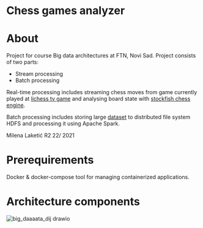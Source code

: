 # Chess games analyzer

About
====
Project for course Big data architectures at FTN, Novi Sad. 
Project consists of two parts: 
- Stream processing
- Batch processing

Real-time processing includes
streaming chess moves from game currently played at [lichess tv game](https://lichess.org/tv) and analysing board state with [stockfish chess engine](https://stockfishchess.org/).


Batch processing includes storing large [dataset](https://www.kaggle.com/datasets/maca11/chess-games-from-lichess-20132014) to distributed file system HDFS
and processing it using Apache Spark. 

Milena Laketić
R2 22/ 2021

Prerequirements
====
Docker & docker-compose tool for managing containerized applications.


Architecture components
====
![big_daaaata_dij drawio](https://user-images.githubusercontent.com/52412989/170780804-6a71dacc-5a9e-4148-8e02-abeb5457fafa.png)
